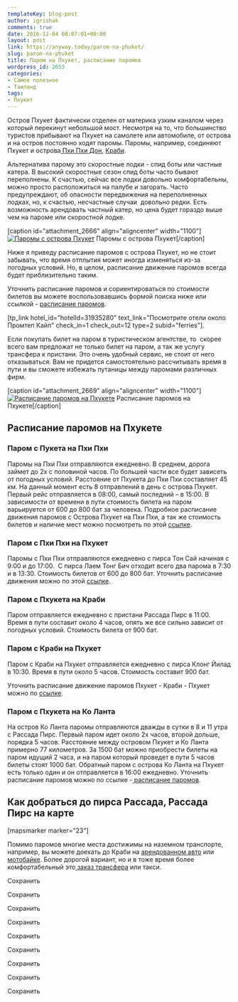 ```yaml
---
templateKey: blog-post
author: igrishak
comments: true
date: 2016-12-04 08:07:01+00:00
layout: post
link: https://anyway.today/parom-na-phuket/
slug: parom-na-phuket
title: Паром на Пхукет, расписание паромов
wordpress_id: 2653
categories:
- Самое полезное
- Таиланд
tags:
- Пхукет
---
```


Остров Пхукет фактически отделен от материка узким каналом через который перекинут небольшой мост. Несмотря на то, что большинство туристов прибывают на Пхукет на самолете или автомобиле, от острова и на остров постоянно ходят паромы. Паромы, например, соединяют Пхукет и острова[ Пхи Пхи Дон](https://c44.travelpayouts.com/click?shmarker=14510.ferriesPhuket&promo_id=1305&source_type=customlink&type=click&custom_url=https%3A%2F%2F12go.asia%2Fru%2Ftravel%2Fphuket%2Fkoh-phi-phi), [Краби](https://c44.travelpayouts.com/click?shmarker=14510.ferriesPhuket&promo_id=1305&source_type=customlink&type=click&custom_url=https%3A%2F%2F12go.asia%2Fru%2Ftravel%2Fphuket%2Fkrabi).




<!-- more -->




Альтернатива парому это скоростные лодки - спид боты или частные катера. В высокий скоростные сезон спид боты часто бывают переполнены. К счастью, сейчас все лодки довольно комфортабельны, можно просто расположиться на палубе и загорать. Часто предупреждают, об опасности передвижения на переполненных лодках, но, к счастью, несчастные случаи  довольно редки. Есть возможность арендовать частный катер, но цена будет гораздо выше чем на пароме или скоростной лодке.




[caption id="attachment_2666" align="aligncenter" width="1100"][![Паромы с острова Пхукет](https://anyway.today/wp-content/uploads/2016/11/Thailland-2010.01.01-10.51-2073.jpg)](https://anyway.today/wp-content/uploads/2016/11/Thailland-2010.01.01-10.51-2073.jpg) Паромы с острова Пхукет[/caption]


Ниже я приведу расписание паромов с острова Пхукет, но не стоит забывать, что время отплытия может иногда изменяться из-за погодных условий. Но, в целом, расписание движение паромов всегда будет приблизительно таким.




Уточнить расписание паромов и сориентироваться по стоимости билетов вы можете воспользовавшись формой поиска ниже или ссылкой - [расписание паромов](https://c44.travelpayouts.com/click?shmarker=14510.ferriesPhuket&promo_id=1305&source_type=customlink&type=click&custom_url=https%3A%2F%2F12go.asia%2Fru).







[tp_link hotel_id="hotelId=31935280" text_link="Посмотрите отели около Промтеп Кайп" check_in=1 check_out=12 type=2 subid="ferries"].




Если покупать билет на паром в туристическом агентстве, то  скорее всего вам предложат не только билет на паром, а так же услугу трансфера к пристани. Это очень удобный сервис, не стоит от него отказываться. Вам не придется самостоятельно рассчитывать время в пути и вы сможете избежать путаницы между паромами различных фирм.




[caption id="attachment_2669" align="aligncenter" width="1100"][![Расписание паромов на Пхукете](https://anyway.today/wp-content/uploads/2016/12/Thailland-2010.01.01-11.45-2180.jpg)](https://anyway.today/wp-content/uploads/2016/12/Thailland-2010.01.01-11.45-2180.jpg) Расписание паромов на Пхукете[/caption]


## Расписание паромов на Пхукете




### Паром с Пукета на Пхи Пхи




Паромы на Пхи Пхи отправляются ежедневно. В среднем, дорога займет до 2х с половиной часов. По большей части все будет зависеть от погодных условий. Расстояние от Пхукета до Пхи Пхи составляет 45 км. На данный момент есть 8 отправлений в день с острова Пхукет.  Первый рейс отправляется в 08:00, самый последний – в 15:00. В зависимости от времени в пути стоимость билета на паром варьируется от 600 до 800 бат за человека. Подробное расписание движения паромов с Острова Пхукет на Пхи Пхи, а так же стоимость билетов и наличие мест можно посмотреть по этой [ссылке](https://c44.travelpayouts.com/click?shmarker=14510.ferriesPhuket&promo_id=1305&source_type=customlink&type=click&custom_url=https%3A%2F%2F12go.asia%2Fru%2Ftravel%2Fphuket%2Fkoh-phi-phi).





### Паром с Пхи Пхи на Пхукет




Паромы с Пхи Пхи отправляются ежедневно с пирса Тон Сай начиная с 9:00 и до 17:00.  С пирса Лаем Тонг Бич отходит всего два парома в 7:30 и в 13:30. Стоимость билетов от 600 до 800 бат. Уточнить расписание движения можно по этой [ссылке](https://c44.travelpayouts.com/click?shmarker=14510.ferriesPhuket&promo_id=1305&source_type=customlink&type=click&custom_url=https%3A%2F%2F12go.asia%2Fru%2Ftravel%2Fphuket%2Fkoh-phi-phi).





### Паром с Пхукета на Краби




Паром отправляется ежедневно с пристани Рассада Пирс в 11:00. Время в пути составит около 4 часов, опять же все сильно зависит от погодных условий. Стоимость билета от 900 бат.





### Паром с Краби на Пхукет




Паром с Краби на Пхукет отправляется ежедневно с пирса Клонг Йилад в 10:30. Время в пути около 5 часов. Стоимость составит 900 бат.




Уточнить расписание движение паромов Пхукет - Краби - Пхукет можно по [ссылке](https://c44.travelpayouts.com/click?shmarker=14510.ferriesPhuket&promo_id=1305&source_type=customlink&type=click&custom_url=https%3A%2F%2F12go.asia%2Fru%2Ftravel%2Fkrabi%2Fphuket).





### Паром с Пхукета на Ко Ланта




На остров Ко Ланта паромы отправляются дважды в сутки в 8 и 11 утра  с Рассада Пирс. Первый паром идет около 2х часов, второй дольше, порядка 5 часов. Расстояние между островом Пхукет и Ко Ланта примерно 77 километров. За 1500 бат можно приобрести билеты на паром идущий 2 часа, и на паром который проведет в пути 5 часов билеты стоят 1000 бат. Обратный паром с острова Ко Ланта на Пхукет есть только один и он отправляется в 16:00 ежедневно. Уточнить расписание паромов можно по ссылке -[ расписание паромов](https://c44.travelpayouts.com/click?shmarker=14510.ferries&promo_id=1305&source_type=customlink&type=click&custom_url=https%3A%2F%2F12go.asia%2Fru%2Ftravel%2Fkoh-lanta%2Fphuket).





## Как добраться до пирса Рассада, Рассада Пирс на карте


[mapsmarker marker="23"]


Помимо паромов многие места достижимы на наземном транспорте, например, вы можете доехать до Краби на [арендованном авто](https://anyway.today/arenda-avto-na-phukete/) или [мотобайке](https://anyway.today/arenda-baika-na-phukete/). Более дорогой вариант, но и в тоже время более комфортабельный это[ заказ трансфера](https://anyway.today/transfer-iz-aeroporta-phuketa/) или такси.




Сохранить

Сохранить

Сохранить

Сохранить

Сохранить

Сохранить

Сохранить

Сохранить

Сохранить
